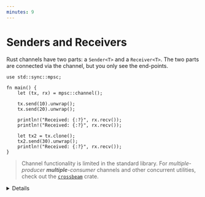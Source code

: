 ```yaml
---
minutes: 9
---
```


# Senders and Receivers

Rust channels have two parts: a `Sender<T>` and a `Receiver<T>`. The two parts
are connected via the channel, but you only see the end-points.

```rust,editable
use std::sync::mpsc;

fn main() {
    let (tx, rx) = mpsc::channel();

    tx.send(10).unwrap();
    tx.send(20).unwrap();

    println!("Received: {:?}", rx.recv());
    println!("Received: {:?}", rx.recv());

    let tx2 = tx.clone();
    tx2.send(30).unwrap();
    println!("Received: {:?}", rx.recv());
}
```

> Channel functionality is limited in the standard library.
> For _multiple-producer **multiple**-consumer_ channels and other concurrent utilities, check out the [`crossbeam`](https://docs.rs/crossbeam/latest/crossbeam/index.html) crate.

<details>

- `mpsc` stands for Multi-Producer, Single-Consumer. `Sender` and `SyncSender`
  implement `Clone` (so you can make multiple producers) but `Receiver` does
  not.
- `send()` and `recv()` return `Result`. If they return `Err`, it means the
  counterpart `Sender` or `Receiver` is dropped and the channel is closed.

</details>
